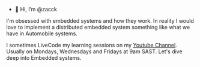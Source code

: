 - 👋 Hi, I’m @zacck

I'm obsessed with embedded systems and how they work. In reality I would love to implement a distributed embedded system something like what we have in Automobile systems. 

I sometimes LiveCode my learning sessions on my [Youtube Channel](https://www.youtube.com/@Gaiaochos). Usually on Mondays, Wednesdays and Fridays at 9am SAST. Let's dive deep into Embedded systems. 

<!---
zacck/zacck is a ✨ special ✨ repository because its `README.md` (this file) appears on your GitHub profile.
You can click the Preview link to take a look at your changes.
--->
